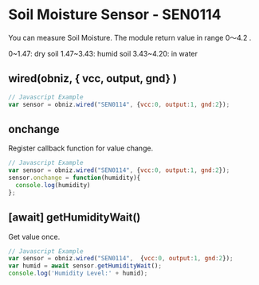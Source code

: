 # Soil Moisture Sensor - SEN0114

You can measure Soil Moisture.
The module return value in range 0〜4.2 .

0~1.47: dry soil
1.47~3.43: humid soil
3.43~4.20: in water


## wired(obniz, { vcc, output, gnd} )
```javascript
// Javascript Example
var sensor = obniz.wired("SEN0114", {vcc:0, output:1, gnd:2});
```

## onchange
Register callback function for value change.

```javascript
// Javascript Example
var sensor = obniz.wired("SEN0114", {vcc:0, output:1, gnd:2});
sensor.onchange = function(humidity){
  console.log(humidity)
};
```
## [await] getHumidityWait()
Get value once.

```javascript
// Javascript Example
var sensor = obniz.wired("SEN0114",  {vcc:0, output:1, gnd:2});
var humid = await sensor.getHumidityWait();
console.log('Humidity Level:' + humid);
```
